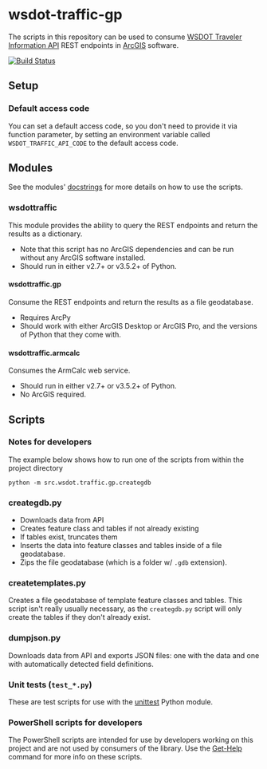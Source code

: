 wsdot-traffic-gp
================

The scripts in this repository can be used to consume [WSDOT Traveler Information API] REST endpoints in [ArcGIS]  software.

[![Build Status](https://travis-ci.org/WSDOT-GIS/wsdot-traffic-gp.svg?branch=master)](https://travis-ci.org/WSDOT-GIS/wsdot-traffic-gp)

Setup
-----

### Default access code ###
You can set a default access code, so you don't need to provide it via function parameter, by setting an environment variable called `WSDOT_TRAFFIC_API_CODE` to the default access code.

Modules
-------
See the modules' [docstrings] for more details on how to use the scripts.

### wsdottraffic ###
This module provides the ability to query the REST endpoints and return the results as a dictionary.

* Note that this script has no ArcGIS dependencies and can be run without any ArcGIS software installed.
* Should run in either v2.7+ or v3.5.2+ of Python.

#### wsdottraffic.gp ####
Consume the REST endpoints and return the results as a file geodatabase.

* Requires ArcPy
* Should work with either ArcGIS Desktop or ArcGIS Pro, and the versions of Python that they come with.

#### wsdottraffic.armcalc  ####
Consumes the ArmCalc web service.

* Should run in either v2.7+ or v3.5.2+ of Python.
* No ArcGIS required.


Scripts
-------

### Notes for developers ###

The example below shows how to run one of the scripts from within the project directory

```console
python -m src.wsdot.traffic.gp.creategdb
```

### creategdb.py ###

* Downloads data from API
* Creates feature class and tables if not already existing
* If tables exist, truncates them
* Inserts the data into feature classes and tables inside of a file geodatabase.
* Zips the file geodatabase (which is a folder w/ `.gdb` extension).

### createtemplates.py ###

Creates a file geodatabase of template feature classes and tables. This script isn't really usually necessary, as the `creategdb.py` script will only create the tables if they don't already exist.

### dumpjson.py ###

Downloads data from API and exports JSON files: one with the data and one with automatically detected field definitions.

### Unit tests (`test_*.py`) ###

These are test scripts for use with the [unittest] Python module.

### PowerShell scripts for developers ###

The PowerShell scripts are intended for use by developers working on this project and are not used by consumers of the library. Use the [Get-Help] command for more info on these scripts.

[ArcGIS]:http://resources.arcgis.com/
[docstrings]:https://en.wikipedia.org/wiki/Docstring#Python
[Get-Help]:https://msdn.microsoft.com/en-us/powershell/reference/5.1/microsoft.powershell.core/get-help
[unittest]:https://docs.python.org/3/library/unittest.html
[WSDOT Traveler Information API]:http://www.wsdot.wa.gov/Traffic/api/